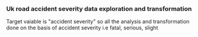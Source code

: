### Uk road accident severity data exploration and transformation
Target vaiable is "accident severity" so all the analysis and transformation done on the basis of accident severity i.e fatal, serious, slight
